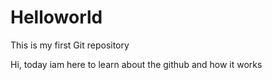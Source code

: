 # Helloworld
This is my first Git repository


Hi,
today iam here to learn about the github and how it works 
